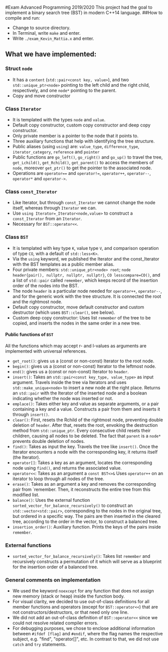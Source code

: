 #Exam Advanced Programming 2019/2020
This project had the goal to implement a binary search tree (BST)  in modern C++14 language.
##How to compile and run:
- Change to source directory.
- In Terminal, write `make` and enter.
- Write `./exam_Kevin_Mattia.x` and enter.

## What we have implemented:
### Struct `node`
- It has a `content` (`std::pair<const key, value>`), and two `std::unique_ptr<node>` pointing to the left child and the right child, respectively, and one `node*` pointing to the parent.
- Copy and move constructor

### Class `Iterator`
- It is templated with the types `node` and `value`.
- Default copy constructor, custom copy constructor and deep copy constructor.
- Only private member is a pointer to the node that it points to.
- Three auxiliary functions that help with identifying the tree structure.
- Public aliases (using `using`) are: `value_type`, `difference_type`, `iterator_category`, `reference` and `pointer`
- Public functions are `go_left()`, `go_right()` and `go_up()` to travel the tree, `get_Lchild()`, `get_Rchild()`, `get_parent()` to access the members of `node`, moreover `get_ptr()` to get the pointer to the associated node.
- Operations are `operator==` and `operator!=`, `operator++`, `operator--`, `operator*` and `operator->`.

### Class `const_Iterator`
- Like Iterator, but through `const_Iterator` we cannot change the node itself, whereas through `Iterator` we can.
- Use `using Iterator=_Iterator<node,value>` to construct a `const_Iterator` from an `Iterator`.
- Necessary for `BST::operator<<`.

### Class `BST` 
- It is templated with key type `K`, value type `V`, and comparison operation of type `CO`, with a default of `std::less<K>`.
- Via the `using` keyword, we published the Iterator and the const_Iterator with the BST templates as a public member alias. 
- Four private members: `std::unique_ptr<node> root`; `node header{pair(), nullptr, nullptr, nullptr}`,
  `CO lesscompare=CO()`, and a list of `std::pair` called `remember`, which keeps record of the insertion order of the nodes into the BST.
- The node `header` is a particular node needed for `operator++`, `operator--`, and for the generic work with the tree structure. It is connected the root and the rightmost node.
- Default copy constructor, move default constructor and custom destructor (which uses `BST::clear()`, see below). 
- Custom deep copy constructor: Uses list `remember` of the tree to be copied, and inserts the nodes in the same order in a new tree.



#### Public functions of `BST`
All the functions which may accept r- and l-values as arguments are implemented with universal references. 
- `get_root()`: gives us a (const or non-const) Iterator to the root node.
- `begin()`: gives us a (const or non-const) Iterator to the leftmost node.
- `end()`: gives us a (const or non-const) Iterator to `header`.
- `insert()`: Takes an `std::pair<const key_type, value_type>` as input argument. Travels inside the tree via Iterators and uses `std::make_unique<node>` to insert a new node at the right place. Returns an `std::pair` with the Iterator of the inserted node and a boolean indicating whether the node was inserted or not.
- `emplace()`: Takes either key and value as separate arguments, or a pair containing a key and a value. Constructs a pair from them and inserts it through `insert()`.
- `clear()`: First, resets the Rchild of the rightmost node, preventing double deletion of `header`. After that, resets the root, envoking the destruction method from `std::unique_ptr`. Every consecutive child resets their children, causing all nodes to be deleted. The fact that `parent` is a `node*` prevents double deletion of nodes. 
- `find()`: Takes as input the key. Travels the tree like `insert()`. Once the Iterator encounters a node with the corresponding key, it returns itself (the Iterator).
- `operator[]`: Takes a key as an argument, locates the corresponding node using `find()`, and returns the associated value.
- `operator<<`: Takes as an argument a `const BST<>&` Uses `operator++` on an iterator to loop through all nodes of the tree.
- `erase()`: Takes as an argument a key and removes the corresponding pair from `remember. Then, it reconstructs the entire tree from this modified list.
- `balance()`: Uses the external function `sorted_vector_for_balance_recursively()` to construct an `std::vector<std::pair>`, corresponding to the nodes in the original tree, but ordered in a specific way. The pairs are then inserted in the cleared tree, according to the order in the vector, to construct a balanced tree.
- `insertion_order()`: Auxiliary function. Prints the keys of the pairs inside `remember`.



### External functions
- `sorted_vector_for_balance_recursively()`: Takes list `remember` and recursively constructs a permutation of it which will serve as a blueprint for the insertion order of a balanced tree. 



### General comments on implementation
- We used the keyword `noexcept` for any function that does not assign new memory (stack or heap) inside the function body.
- For visual clarity, we decided to use out-of-class definitions for all member functions and operators (except for `BST::operator<<`) that are not constructors/destructors, or that need only one line. 
- We did not add an out-of-class definition of `BST::operator<<` since we could not resolve related compiler errors.
- For debugging purposes, we chose to enclose additional information between `#ifdef [flag]` and `#endif`, where the flag names the respective subject, e.g. "find", "operator[]", etc. In contrast to that, we did not use `catch` and `try` statements. 

 